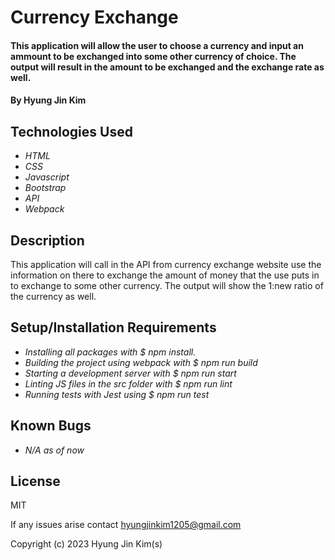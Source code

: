 # Currency Exchange

#### This application will allow the user to choose a currency and input an ammount to be exchanged into some other currency of choice. The output will result in the amount to be exchanged and the exchange rate as well.

#### By Hyung Jin Kim

## Technologies Used

* _HTML_
* _CSS_
* _Javascript_
* _Bootstrap_
* _API_
* _Webpack_

## Description

This application will call in the API from currency exchange website use the information on there to exchange the amount of money that the use puts in to exchange to some other currency. The output will show the 1:new ratio of the currency as well. 

## Setup/Installation Requirements

* _Installing all packages with $ npm install._
* _Building the project using webpack with $ npm run build_
* _Starting a development server with $ npm run start_
* _Linting JS files in the src folder with $ npm run lint_
* _Running tests with Jest using $ npm run test_

## Known Bugs

* _N/A as of now_

## License

MIT

If any issues arise contact hyungjinkim1205@gmail.com

Copyright (c) 2023 Hyung Jin Kim(s)

